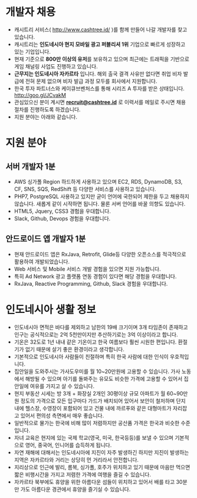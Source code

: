 # 개발자 채용
- 캐시트리 서비스( http://www.cashtree.id/ )를 함께 만들어 나갈 개발자를 찾고 있습니다.
- 캐시트리는 **인도네시아 현지 모바일 광고 퍼블리셔 1위** 기업으로 빠르게 성장하고 있는 기업입니다.
- 현재 기준으로 **800만 이상의 유저**를 보유하고 있으며 최근에는 트래픽을 기반으로 게임 채널링 사업도 진행하고 있습니다.
- **근무지는 인도네시아 자카르타** 입니다. 해외 출국 결격 사유만 없다면 취업 비자 발급에 전혀 문제 없으며 비자 발급 과정 모두를 회사에서 지원합니다. 
- 한국 투자 파트너스와 케이큐브벤처스를 통해 시리즈 A 투자를 받은 상태입니다. http://goo.gl/JCvakM
- 관심있으신 분이 계시면 **recruit@cashtree.id** 로 이력서를 메일로 주시면 채용 절차를 진행하도록 하겠습니다. 
- 지원 분야는 아래와 같습니다.

# 지원 분야 
## 서버 개발자 1분
- AWS 싱가폴 Region 하드하게 사용하고 있으며 EC2, RDS, DynamoDB, S3, CF, SNS, SQS, RedShift 등 다양한 서비스를 사용하고 있습니다.
- PHP7, PostgreSQL 사용하고 있지만 굳이 언어에 국한되어 제한을 두고 채용하지 않습니다. 새롭게 같이 시작하면 됩니다. 물론 서버 언어를 바꿀 의향도 있습니다.
- HTML5, Jquery, CSS3 경험을 우대합니다.
- Slack, Github, Devops 경험을 우대합니다.

## 안드로이드 앱 개발자 1분
- 현재 안드로이드 앱은 RxJava, Retrofit, Glide등 다양한 오픈소스를 적극적으로 활용하여 개발되었습니다.
- Web 서비스 및 Mobile 서비스 개발 경험을 있으면 지원 가능합니다.
- 특히 Ad Network 광고 플랫폼 연동 경험이 있다면 해당 경험을 우대합니다.
- RxJava, Reactive Programming, Github, Slack 경험을 우대합니다.

# 인도네시아 생활 정보
- 인도네시아 면적은 바다를 제외하고 남한의 19배 크기이며 3개 타임존이 존재하고 인구는 공식적으로는 2억 5천만이지만 추산하기로는 3억 이상이라고 합니다.
- 기온은 32도로 1년 내내 같은 기온이고 한국 여름보다 훨씬 시원한 편입니다. 환절기가 없기 때문에 살기 좋은 환경이라고 생각합니다.
- 기본적으로 인도네시아 사람들이 친절하며 특히 한국 사람에 대한 인식이 우호적입니다. 
- 집안일을 도와주시는 가사도우미를 월 10~20만원에 고용할 수 있습니다. 가사 노동에서 해방될 수 있으며 아기를 돌봐주는 유모도 비슷한 가격에 고용할 수 있어서 집안일에 여유를 가지고 살 수 있습니다.
- 현지 부동산 시세는 방 3개 + 화장실 2개인 30평이상 규모 아파트가 월 60~90만원 정도의 가격으로 모든 입구마다 가드가 배치되어 있어서 보안이 철저하며 단지 내에 헬스장, 수영장이 포함되어 있고 건물 내에 까르푸와 같은 대형마트가 자리잡고 있어서 편의성 측면에서 매우 좋습니다.
- 일반적으로 물가는 한국에 비해 많이 저렴하지만 공산품 가격은 한국과 비슷한 수준입니다.
- 자녀 교육은 현지에 있는 국제 학교(영국, 미국, 한국등등)를 보낼 수 있으며 기본적으로 영어, 중국어, 인니어를 습득하게 됩니다.
- 자연 재해에 대해서는 인도네시아에 지진이 자주 발생하긴 하지만 지진이 발생하는 지역은 자카르타와 거리는 상당히 먼 거리라서 안전합니다.
- 지리상으로 인근에 발리, 롬복, 싱가폴, 호주가 위치하고 있기 때문에 마음만 먹으면 짧은 비행시간을 가지고 저렴한 가격에 여행을 즐길 수 있습니다.
- 자카르타 북부에도 휴양을 위한 아름다운 섬들이 위치하고 있어서 배를 타고 30분만 가도 아름다운 경관에서 휴양을 즐기실 수 있습니다.
